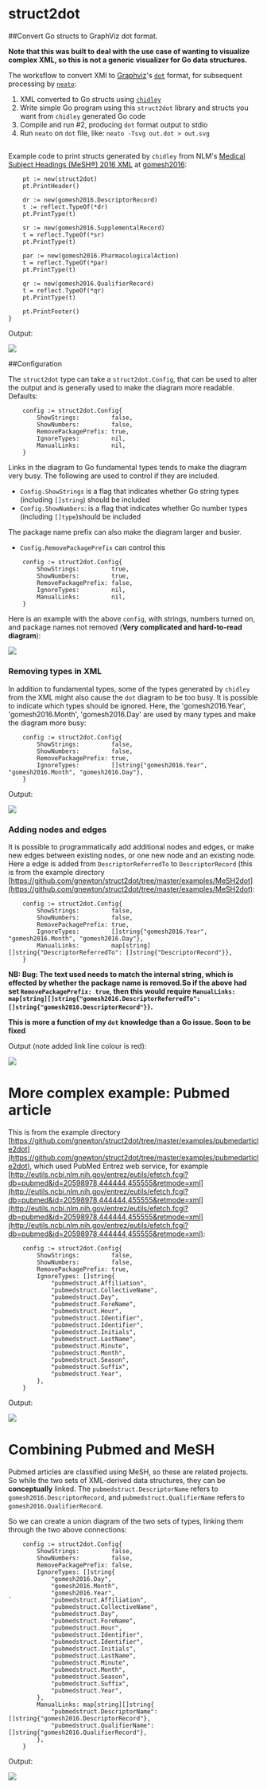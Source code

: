 # struct2dot

##Convert Go structs to GraphViz dot format.

**Note that this was built to deal with the use case of wanting to visualize complex XML, so this is not a generic visualizer for Go data structures.**

The worksflow to convert XMl to [Graphviz](html://www.graphviz.org)'s [`dot`](https://en.wikipedia.org/wiki/DOT_%28graph_description_language%29) format, for subsequent processing by [`neato`](http://linux.die.net/man/1/neato):

1. XML converted to Go structs using [`chidley`](https://github.com/gnewton/chidley)
2. Write simple Go program using this `struct2dot` library and structs you want from `chidley` generated Go code
3. Compile and run #2, producing `dot` format output to stdio
4. Run `neato` on `dot` file, like: `neato -Tsvg out.dot > out.svg`

##
Example code to print structs generated by `chidley` from NLM's [Medical Subject Headings (MeSH®) 2016 XML](https://www.nlm.nih.gov/mesh/download_mesh.html) at [gomesh2016](https://github.com/gnewton/gomesh2016):
```
	pt := new(struct2dot)
	pt.PrintHeader()

	dr := new(gomesh2016.DescriptorRecord)
	t := reflect.TypeOf(*dr)
	pt.PrintType(t)

	sr := new(gomesh2016.SupplementalRecord)
	t = reflect.TypeOf(*sr)
	pt.PrintType(t)

	par := new(gomesh2016.PharmacologicalAction)
	t = reflect.TypeOf(*par)
	pt.PrintType(t)

	qr := new(gomesh2016.QualifierRecord)
	t = reflect.TypeOf(*qr)
	pt.PrintType(t)

	pt.PrintFooter()
}
```

Output:

<img src="https://gnewton.github.io/repos/struct2dot/meshDefault.svg">

##Configuration

The `struct2dot` type can take a `struct2dot.Config`, that can be used to alter the output and is generally used to make the diagram more readable. Defaults:

```
	config := struct2dot.Config{
		ShowStrings:         false,
		ShowNumbers:         false,
		RemovePackagePrefix: true,
		IgnoreTypes:         nil,
		ManualLinks:         nil,
	}
```

Links in the diagram to Go fundamental types tends to make the diagram very busy.
The following are used to control if they are included.
* `Config.ShowStrings` is a flag that indicates whether Go string types (including `[]string`) should be included
* `Config.ShowNumbers`: is a flag that indicates whether Go number types (including `[]type`)should be included

The package name prefix can also make the diagram larger and busier.
* `Config.RemovePackagePrefix` can control this

```
	config := struct2dot.Config{
		ShowStrings:         true,
		ShowNumbers:         true,
		RemovePackagePrefix: false,
		IgnoreTypes:         nil,
		ManualLinks:         nil,
	}
```

Here is an example with the above `config`, with strings, numbers turned on, and package names not removed (**Very complicated and hard-to-read diagram**):

<img src="https://gnewton.github.io/repos/struct2dot/meshWithStringsAndNumbersAndPackage.svg">


### Removing types in XML
In addition to fundamental types, some of the types generated by `chidley` from the XML might also cause the `dot` diagram to be too busy.
It is possible to indicate which types should be ignored. Here, the 'gomesh2016.Year', 'gomesh2016.Month', 'gomesh2016.Day' are used by many types and make the diagram more busy:

```
	config := struct2dot.Config{
		ShowStrings:         false,
		ShowNumbers:         false,
		RemovePackagePrefix: true,
		IgnoreTypes:         []string{"gomesh2016.Year", "gomesh2016.Month", "gomesh2016.Day"},
	}
```

Output:

<img src="https://gnewton.github.io/repos/struct2dot/meshDefaultWithIgnoreTypes.svg">

### Adding nodes and edges
It is possible to programmatically add additional nodes and edges, or make new edges between existing nodes, or one new node and an existing node.
Here a edge is added from `DescriptorReferredTo` to `DescriptorRecord` (this is from the example directory [https://github.com/gnewton/struct2dot/tree/master/examples/MeSH2dot](https://github.com/gnewton/struct2dot/tree/master/examples/MeSH2dot):

```
	config := struct2dot.Config{
		ShowStrings:         false,
		ShowNumbers:         false,
		RemovePackagePrefix: true,
		IgnoreTypes:         []string{"gomesh2016.Year", "gomesh2016.Month", "gomesh2016.Day"},
		ManualLinks:         map[string][]string{"DescriptorReferredTo": []string{"DescriptorRecord"}},
	}
```

**NB: Bug: The text used needs to match the internal string, which is effected by whether the package name is removed.So if the above had set `RemovePackagePrefix: true`, then this would require `ManualLinks: map[string][]string{"gomesh2016.DescriptorReferredTo": []string{"gomesh2016.DescriptorRecord"}}`.**

**This is more a function of my `dot` knowledge than a Go issue. Soon to be fixed**

Output (note added link line colour is red):

<img src="https://gnewton.github.io/repos/struct2dot/meshDefaultWithIgnoreTypesManualLink.svg">




# More complex example: Pubmed article

This is from the example directory [https://github.com/gnewton/struct2dot/tree/master/examples/pubmedarticle2dot](https://github.com/gnewton/struct2dot/tree/master/examples/pubmedarticle2dot), which used PubMed Entrez web service, for example [http://eutils.ncbi.nlm.nih.gov/entrez/eutils/efetch.fcgi?db=pubmed&id=20598978,444444,455555&retmode=xml](http://eutils.ncbi.nlm.nih.gov/entrez/eutils/efetch.fcgi?db=pubmed&id=20598978,444444,455555&retmode=xml](http://eutils.ncbi.nlm.nih.gov/entrez/eutils/efetch.fcgi?db=pubmed&id=20598978,444444,455555&retmode=xml](http://eutils.ncbi.nlm.nih.gov/entrez/eutils/efetch.fcgi?db=pubmed&id=20598978,444444,455555&retmode=xml):


```
	config := struct2dot.Config{
		ShowStrings:         false,
		ShowNumbers:         false,
		RemovePackagePrefix: true,
		IgnoreTypes: []string{
			"pubmedstruct.Affiliation",
			"pubmedstruct.CollectiveName",
			"pubmedstruct.Day",
			"pubmedstruct.ForeName",
			"pubmedstruct.Hour",
			"pubmedstruct.Identifier",
			"pubmedstruct.Identifier",
			"pubmedstruct.Initials",
			"pubmedstruct.LastName",
			"pubmedstruct.Minute",
			"pubmedstruct.Month",
			"pubmedstruct.Season",
			"pubmedstruct.Suffix",
			"pubmedstruct.Year",
		},
	}
```

Output:

<img src="https://gnewton.github.io/repos/struct2dot/pubmedDefaultIgnoreTypes.svg">


# Combining Pubmed and MeSH

Pubmed articles are classified using MeSH, so these are related projects.
So while the two sets of XML-derived data structures, they can be **conceptually** linked.
The `pubmedstruct.DescriptorName` refers to `gomesh2016.DescriptorRecord`, and
`pubmedstruct.QualifierName` refers to `gomesh2016.QualifierRecord`.

So we can create a union diagram of the two sets of types, linking them through the two above connections:

```
	config := struct2dot.Config{
		ShowStrings:         false,
		ShowNumbers:         false,
		RemovePackagePrefix: false,
		IgnoreTypes: []string{
			"gomesh2016.Day",
			"gomesh2016.Month",
			"gomesh2016.Year",
`			"pubmedstruct.Affiliation",
			"pubmedstruct.CollectiveName",
			"pubmedstruct.Day",
			"pubmedstruct.ForeName",
			"pubmedstruct.Hour",
			"pubmedstruct.Identifier",
			"pubmedstruct.Identifier",
			"pubmedstruct.Initials",
			"pubmedstruct.LastName",
			"pubmedstruct.Minute",
			"pubmedstruct.Month",
			"pubmedstruct.Season",
			"pubmedstruct.Suffix",
			"pubmedstruct.Year",
		},
		ManualLinks: map[string][]string{
			"pubmedstruct.DescriptorName": []string{"gomesh2016.DescriptorRecord"},
			"pubmedstruct.QualifierName":  []string{"gomesh2016.QualifierRecord"},
		},
	}
```

Output:

<img src="https://gnewton.github.io/repos/struct2dot/both.svg">